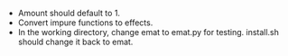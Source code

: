 * Amount should default to 1.
* Convert impure functions to effects.
* In the working directory, change emat to emat.py for testing. install.sh
  should change it back to emat.
